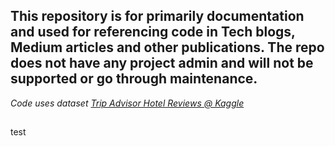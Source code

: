 ## This repository is for primarily documentation and used for referencing code in Tech blogs, Medium articles and other publications. The repo does not have any project admin and will not be supported or go through maintenance.

_Code uses dataset [Trip Advisor Hotel Reviews @ Kaggle](https://www.kaggle.com/datasets/andrewmvd/trip-advisor-hotel-reviews)_

##

test

